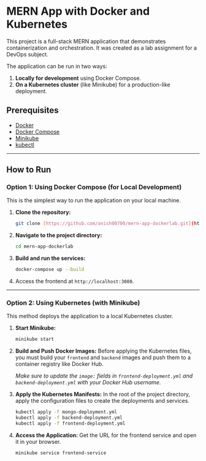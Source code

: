 # MERN App with Docker and Kubernetes

This project is a full-stack MERN application that demonstrates containerization and orchestration. It was created as a lab assignment for a DevOps subject.

The application can be run in two ways:
1.  **Locally for development** using Docker Compose.
2.  **On a Kubernetes cluster** (like Minikube) for a production-like deployment.

## Prerequisites
* [Docker](https://www.docker.com/products/docker-desktop/)
* [Docker Compose](https://docs.docker.com/compose/install/)
* [Minikube](https://minikube.sigs.k8s.io/docs/start/)
* [kubectl](https://kubernetes.io/docs/tasks/tools/install-kubectl/)

---
## How to Run

### Option 1: Using Docker Compose (for Local Development)
This is the simplest way to run the application on your local machine.

1.  **Clone the repository:**
    ```bash
    git clone [https://github.com/anish00700/mern-app-dockerlab.git](https://github.com/anish00700/mern-app-dockerlab.git)
    ```
2.  **Navigate to the project directory:**
    ```bash
    cd mern-app-dockerlab
    ```
3.  **Build and run the services:**
    ```bash
    docker-compose up --build
    ```
4.  Access the frontend at `http://localhost:3000`.

---
### Option 2: Using Kubernetes (with Minikube)
This method deploys the application to a local Kubernetes cluster.

1.  **Start Minikube:**
    ```bash
    minikube start
    ```
2.  **Build and Push Docker Images:**
    Before applying the Kubernetes files, you must build your `frontend` and `backend` images and push them to a container registry like Docker Hub.

    *Make sure to update the `image:` fields in `frontend-deployment.yml` and `backend-deployment.yml` with your Docker Hub username.*

3.  **Apply the Kubernetes Manifests:**
    In the root of the project directory, apply the configuration files to create the deployments and services.
    ```bash
    kubectl apply -f mongo-deployment.yml
    kubectl apply -f backend-deployment.yml
    kubectl apply -f frontend-deployment.yml
    ```
4.  **Access the Application:**
    Get the URL for the frontend service and open it in your browser.
    ```bash
    minikube service frontend-service
    ```
